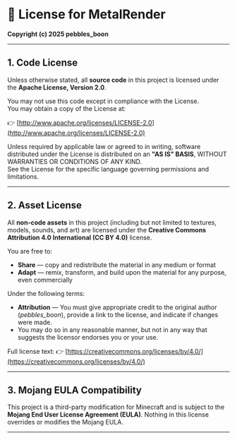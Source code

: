# 📜 License for MetalRender

**Copyright (c) 2025 pebbles_boon**

---

## 1. Code License

Unless otherwise stated, all **source code** in this project is licensed under the **Apache License, Version 2.0**.  

You may not use this code except in compliance with the License.  
You may obtain a copy of the License at:  

👉 [http://www.apache.org/licenses/LICENSE-2.0](http://www.apache.org/licenses/LICENSE-2.0)  

Unless required by applicable law or agreed to in writing, software distributed under the License is distributed on an **"AS IS" BASIS**, WITHOUT WARRANTIES OR CONDITIONS OF ANY KIND.  
See the License for the specific language governing permissions and limitations.  

---

## 2. Asset License

All **non-code assets** in this project (including but not limited to textures, models, sounds, and art) are licensed under the **Creative Commons Attribution 4.0 International (CC BY 4.0)** license.  

You are free to:  
- **Share** — copy and redistribute the material in any medium or format  
- **Adapt** — remix, transform, and build upon the material for any purpose, even commercially  

Under the following terms:  
- **Attribution** — You must give appropriate credit to the original author (*pebbles_boon*), provide a link to the license, and indicate if changes were made.  
- You may do so in any reasonable manner, but not in any way that suggests the licensor endorses you or your use.  

Full license text: 👉 [https://creativecommons.org/licenses/by/4.0/](https://creativecommons.org/licenses/by/4.0/)  

---

## 3. Mojang EULA Compatibility

This project is a third-party modification for Minecraft and is subject to the **Mojang End User License Agreement (EULA)**. Nothing in this license overrides or modifies the Mojang EULA.  

---
